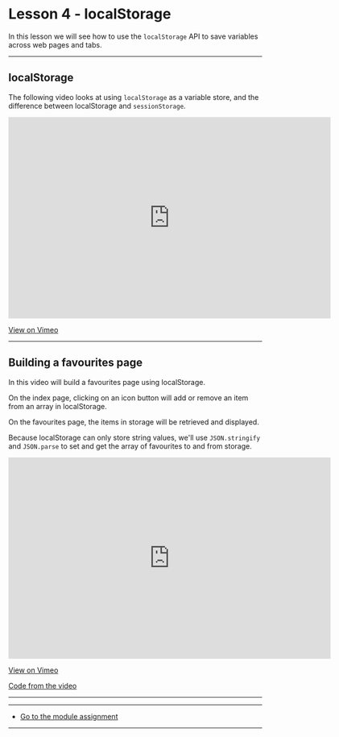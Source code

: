 # Lesson 4 - localStorage

In this lesson we will see how to use the `localStorage` API to save variables across web pages and tabs.

---

## localStorage

The following video looks at using `localStorage` as a variable store, and the difference between localStorage and `sessionStorage`.

<iframe src="https://player.vimeo.com/video/456596964" width="640" height="400" frameborder="0" allow="autoplay; fullscreen" allowfullscreen></iframe>

<a href="https://vimeo.com/456596964/8f0cf7767a" target="_blank">View on Vimeo</a>

---

## Building a favourites page

In this video will build a favourites page using localStorage.

On the index page, clicking on an icon button will add or remove an item from an array in localStorage.

On the favourites page, the items in storage will be retrieved and displayed.

Because localStorage can only store string values, we'll use `JSON.stringify` and `JSON.parse` to set and get the array of favourites to and from storage.

<iframe src="https://player.vimeo.com/video/457504978" width="640" height="400" frameborder="0" allow="autoplay; fullscreen" allowfullscreen></iframe>

<a href="https://vimeo.com/457504978/726aababe6" target="_blank">View on Vimeo</a>

<a href="https://github.com/NoroffFEU/localstorage-example" target="_blank">Code from the video</a>

---

<!-- ## Lesson Task

There is a practice question in the master branch of [this repo](https://github.com/NoroffFEU/lesson-task-js2-module1-lesson4).

Attempt the answer before checking against the example answer in the [answer branch](https://github.com/NoroffFEU/lesson-task-js2-module1-lesson4/tree/answer) of the repo. -->

---

-   [Go to the module assignment](ma)

---

